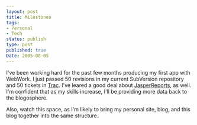 ```yaml
---
layout: post
title: Milestones
tags:
- Personal
- Tech
status: publish
type: post
published: true
Date: 2005-08-05
---
```

I've been working hard for the past few months producing my first app with WebWork.  I just passed 50 revisions in my current SubVersion repository and 50 tickets in [Trac](http://projects.edgewall.com/trac/).  I've leared a good deal about [JasperReports](http://jasperreports.sourceforge.net/), as well.  I'm confident that as my skills increase, I'll be providing more data back to the blogosphere.

Also, watch this space, as I'm likely to bring my personal site, blog, and this blog together into the same structure.
